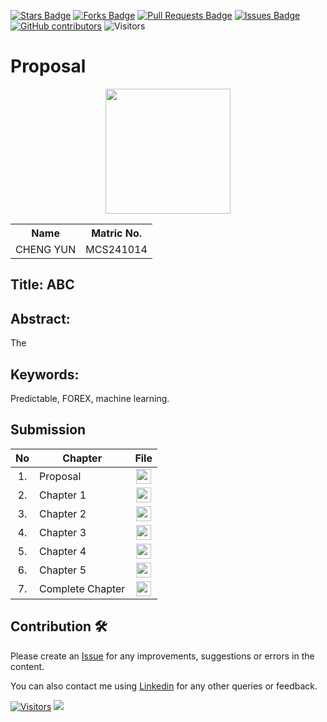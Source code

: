 <a href="https://github.com/drshahizan/research-design/stargazers"><img src="https://img.shields.io/github/stars/drshahizan/research-design" alt="Stars Badge"/></a>
<a href="https://github.com/drshahizan/research-design/network/members"><img src="https://img.shields.io/github/forks/drshahizan/research-design" alt="Forks Badge"/></a>
<a href="https://github.com/drshahizan/research-design/pulls"><img src="https://img.shields.io/github/issues-pr/drshahizan/research-design" alt="Pull Requests Badge"/></a>
<a href="https://github.com/drshahizan/research-design"><img src="https://img.shields.io/github/issues/drshahizan/research-design" alt="Issues Badge"/></a>
<a href="https://github.com/drshahizan/research-design/graphs/contributors"><img alt="GitHub contributors" src="https://img.shields.io/github/contributors/drshahizan/research-design?color=2b9348"></a>
![Visitors](https://api.visitorbadge.io/api/visitors?path=https%3A%2F%2Fgithub.com%2Fdrshahizan%2BDM&labelColor=%23d9e3f0&countColor=%23697689&style=flat)


# Proposal

<p align="center">
  <img height="200px" src="https://github.com/drshahizan/research-design/tree/main/proposal/proposal24251/Cheng%20Yun/Image/image.png" />
</p>

<table align="center">
  <tr>
    <th>Name</th>
    <th>Matric No.</th>
  </tr>
  <tr>
    <td>CHENG YUN</td>
    <td>MCS241014</td>
  </tr>

</table>

## Title: ABC

## Abstract:
The 

## Keywords: 
Predictable, FOREX, machine learning.

## Submission

| No  | Chapter     |                                                 File |
| :-: | ---------- | :---------------------------------------------------------------------------------------------------: |
|  1.  | Proposal | <a href="./chapter1/"><img src="../../images/pdf.svg" width="24px" height="24px"></a> |
|  2.  | Chapter 1 | <a href="./chapter1/"><img src="../../images/pdf.svg" width="24px" height="24px"></a> |
|  3.  | Chapter 2 | <a href="./chapter2/"><img src="../../images/pdf.svg" width="24px" height="24px"></a> |
|  4.  | Chapter 3 | <a href="./chapter3/"><img src="../../images/pdf.svg" width="24px" height="24px"></a> |
|  5.  | Chapter 4 | <a href="./chapter4/"><img src="../../images/pdf.svg" width="24px" height="24px"></a> |
|  6.  | Chapter 5 | <a href="./chapter5/"><img src="../../images/pdf.svg" width="24px" height="24px"></a> |
|  7.  | Complete Chapter | <a href="./chapter5/"><img src="../../images/pdf.svg" width="24px" height="24px"></a> |


## Contribution 🛠️

Please create an [Issue](https://github.com/Andres-1996-Matthews/special-topic-data-engineering/issues) for any improvements, suggestions or errors in the content.

You can also contact me using [Linkedin](https://www.linkedin.com/in/yun-cheng-72b02433a/) for any other queries or feedback.

[![Visitors](https://api.visitorbadge.io/api/visitors?path=https%3A%2F%2Fgithub.com%2FdrshAndres-1996-Matthewsahizan&labelColor=%23697689&countColor=%23555555&style=plastic)](https://visitorbadge.io/status?path=https%3A%2F%2Fgithub.com%Andres-1996-Matthews)
![](https://hit.yhype.me/github/profile?user_id=81284918)


